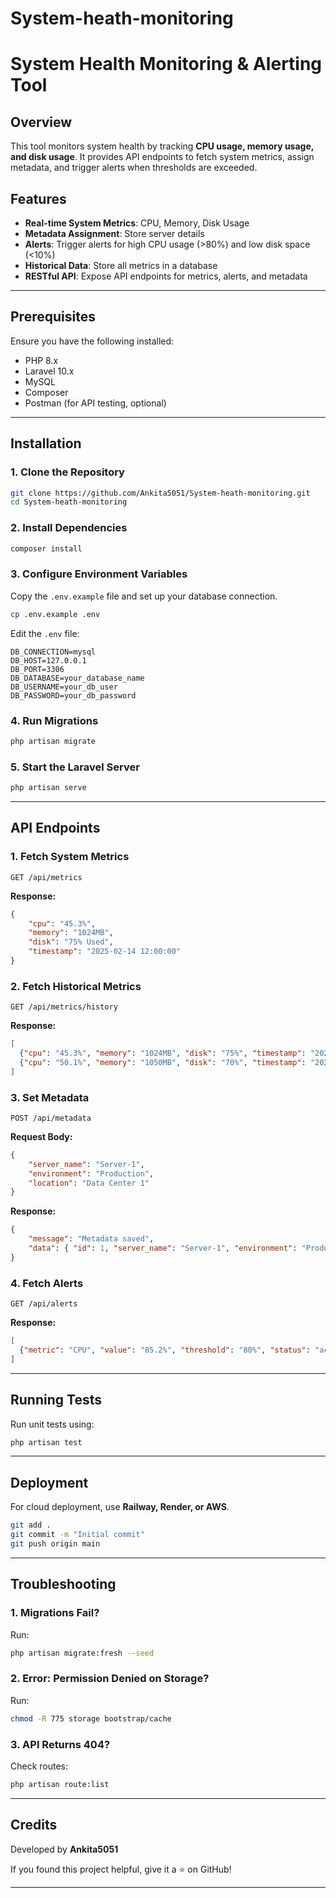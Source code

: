 # System-heath-monitoring

# System Health Monitoring & Alerting Tool

## Overview
This tool monitors system health by tracking **CPU usage, memory usage, and disk usage**. It provides API endpoints to fetch system metrics, assign metadata, and trigger alerts when thresholds are exceeded.

## Features
- **Real-time System Metrics**: CPU, Memory, Disk Usage
- **Metadata Assignment**: Store server details
- **Alerts**: Trigger alerts for high CPU usage (>80%) and low disk space (<10%)
- **Historical Data**: Store all metrics in a database
- **RESTful API**: Expose API endpoints for metrics, alerts, and metadata

---
## Prerequisites
Ensure you have the following installed:
- PHP 8.x
- Laravel 10.x
- MySQL
- Composer
- Postman (for API testing, optional)

---
## Installation

### 1. Clone the Repository
```sh
git clone https://github.com/Ankita5051/System-heath-monitoring.git
cd System-heath-monitoring
```

### 2. Install Dependencies
```sh
composer install
```

### 3. Configure Environment Variables
Copy the `.env.example` file and set up your database connection.
```sh
cp .env.example .env
```
Edit the `.env` file:
```env
DB_CONNECTION=mysql
DB_HOST=127.0.0.1
DB_PORT=3306
DB_DATABASE=your_database_name
DB_USERNAME=your_db_user
DB_PASSWORD=your_db_password
```

### 4. Run Migrations
```sh
php artisan migrate
```

### 5. Start the Laravel Server
```sh
php artisan serve
```

---
## API Endpoints

### **1. Fetch System Metrics**
```http
GET /api/metrics
```
**Response:**
```json
{
    "cpu": "45.3%",
    "memory": "1024MB",
    "disk": "75% Used",
    "timestamp": "2025-02-14 12:00:00"
}
```

### **2. Fetch Historical Metrics**
```http
GET /api/metrics/history
```
**Response:**
```json
[
  {"cpu": "45.3%", "memory": "1024MB", "disk": "75%", "timestamp": "2025-02-14 12:00:00"},
  {"cpu": "50.1%", "memory": "1050MB", "disk": "70%", "timestamp": "2025-02-14 12:05:00"}
]
```

### **3. Set Metadata**
```http
POST /api/metadata
```
**Request Body:**
```json
{
    "server_name": "Server-1",
    "environment": "Production",
    "location": "Data Center 1"
}
```
**Response:**
```json
{
    "message": "Metadata saved",
    "data": { "id": 1, "server_name": "Server-1", "environment": "Production", "location": "Data Center 1" }
}
```

### **4. Fetch Alerts**
```http
GET /api/alerts
```
**Response:**
```json
[
  {"metric": "CPU", "value": "85.2%", "threshold": "80%", "status": "active", "timestamp": "2025-02-14 12:10:00"}
]
```

---
## Running Tests
Run unit tests using:
```sh
php artisan test
```

---
## Deployment
For cloud deployment, use **Railway, Render, or AWS**.
```sh
git add .
git commit -m "Initial commit"
git push origin main
```

---
## Troubleshooting
### 1. **Migrations Fail?**
Run:
```sh
php artisan migrate:fresh --seed
```

### 2. **Error: Permission Denied on Storage?**
Run:
```sh
chmod -R 775 storage bootstrap/cache
```

### 3. **API Returns 404?**
Check routes:
```sh
php artisan route:list
```

---
## Credits
Developed by **Ankita5051**

If you found this project helpful, give it a ⭐ on GitHub!

---

